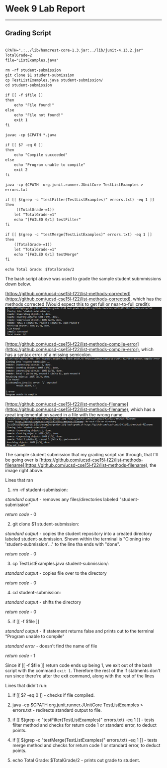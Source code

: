 # Week 9 Lab Report

---

## Grading Script 

```

CPATH=".:../lib/hamcrest-core-1.3.jar:../lib/junit-4.13.2.jar"
TotalGrade=2
file="ListExamples.java"

rm -rf student-submission
git clone $1 student-submission
cp TestListExamples.java student-submission/
cd student-submission

if [[ -f $file ]]
then
    echo "File found!"
else
    echo "File not found!"
    exit 1
fi

javac -cp $CPATH *.java

if [[ $? -eq 0 ]]
then
    echo "Compile succeeded"
else
    echo "Program unable to compile"
    exit 2
fi

java -cp $CPATH  org.junit.runner.JUnitCore TestListExamples > errors.txt

if [[ $(grep -c "testFilter(TestListExamples)" errors.txt) -eq 1 ]]
then
     ((TotalGrade-=1))
    let "TotalGrade-=1"
    echo "[FAILED 0/1] testFilter"
fi

if [[ $(grep -c "testMerge(TestListExamples)" errors.txt) -eq 1 ]]
then
    ((TotalGrade-=1))
    let "TotalGrade-=1"
    echo "[FAILED 0/1] testMerge"
fi

echo Total Grade: $TotalGrade/2

```

The bash script above was used to grade the sample student submmissions down below.

[https://github.com/ucsd-cse15l-f22/list-methods-corrected](https://github.com/ucsd-cse15l-f22/list-methods-corrected), 
which has the methods corrected (Would expect this to get full or near-to-full credit):
![Image](Screenshot_20221118_055327.png)

[https://github.com/ucsd-cse15l-f22/list-methods-compile-error](https://github.com/ucsd-cse15l-f22/list-methods-compile-error), 
which has a syntax error of a missing semicolon. 
![Image](Screenshot_20221118_055649.png)

[https://github.com/ucsd-cse15l-f22/list-methods-filename](https://github.com/ucsd-cse15l-f22/list-methods-filename), 
which has a great implementation saved in a file with the wrong name.
![Image](Screenshot_20221118_055828.png)

The sample student submission that my grading script ran through, that I'll be going over is 
[https://github.com/ucsd-cse15l-f22/list-methods-filename](https://github.com/ucsd-cse15l-f22/list-methods-filename),
the image right above.

Lines that ran
1. rm -rf student-submission: 

*standard output* - removes any files/directories labeled "student-submission"

*return code* - 0

2. git clone $1 student-submission: 

*standard output* - copies the student repository into a created directory labeled student-submission. 
Shown within the terminal is "Cloning into 'student-submission'..." to the line tha ends with "done".

*return code* - 0

3. cp TestListExamples.java student-submission/:

*standard output* - copies file over to the directory

*return code* - 0

4. cd student-submission:

*standard output* - shifts the directory 

*return code* - 0

5. if [[ -f $file ]] 

*standard output* - if statement returns false and prints out to the terminal "Program unable to compile"

*standard error* - doesn't find the name of file

*return code* - 1

Since if [[ -f $file ]] return code ends up being 1, we exit out of the bash script with the command `exit 1`.
Therefore the rest of the if statments don't run since there're after the exit command, along with the rest of
the lines

Lines that didn't run:
1. if [[ $? -eq 0 ]] - checks if file compiled.

2. java -cp $CPATH  org.junit.runner.JUnitCore TestListExamples > errors.txt - redirects standard output to file.

3. if [[ $(grep -c "testFilter(TestListExamples)" errors.txt) -eq 1 ]] - tests filter method and checks for return code 1
or standard error, to deduct points.

4. if [[ $(grep -c "testMerge(TestListExamples)" errors.txt) -eq 1 ]] - tests merge method and checks for return code 1
or standard error, to deduct points.

5. echo Total Grade: $TotalGrade/2 - prints out grade to student. 